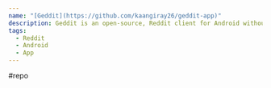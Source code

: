 ```yaml
---
name: "[Geddit](https://github.com/kaangiray26/geddit-app)"
description: Geddit is an open-source, Reddit client for Android without using their API
tags:
  - Reddit
  - Android
  - App
---
```

#repo